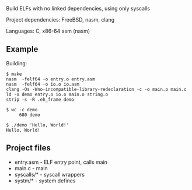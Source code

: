 
Build ELFs with no linked dependencies, using only syscalls

Project dependencies: FreeBSD, nasm, clang

Languages: C, x86-64 asm (nasm)

## Example

Building: 

```
$ make
nasm  -felf64 -o entry.o entry.asm
nasm  -felf64 -o io.o io.asm
clang -Os -Wno-incompatible-library-redeclaration -c -o main.o main.c
ld -o demo entry.o io.o main.o string.o
strip -s -R .eh_frame demo
```

```
$ wc -c demo 
     680 demo
```

```
$ ./demo 'Hello, World!'
Hello, World!
```

## Project files
* entry.asm - ELF entry point, calls main
* main.c - main
* syscalls/* - syscall wrappers
* systm/* - system defines

